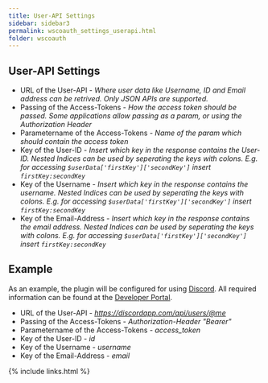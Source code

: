 ```yaml
---
title: User-API Settings
sidebar: sidebar3
permalink: wscoauth_settings_userapi.html
folder: wscoauth
---
```


## User-API Settings

* URL of the User-API - *Where user data like Username, ID and Email address can be retrived. Only JSON APIs are supported.*
* Passing of the Access-Tokens - *How the access token should be passed. Some applications allow passing as a param, or using the Authorization Header*
* Parametername of the Access-Tokens - *Name of the param which should contain the access token*
* Key of the User-ID - *Insert which key in the response contains the User-ID. Nested Indices can be used by seperating the keys with colons. E.g. for accessing `$userData['firstKey']['secondKey']` insert `firstKey:secondKey`*
* Key of the Username - *Insert which key in the response contains the username. Nested Indices can be used by seperating the keys with colons. E.g. for accessing `$userData['firstKey']['secondKey']` insert `firstKey:secondKey`*
* Key of the Email-Address - *Insert which key in the response contains the email address. Nested Indices can be used by seperating the keys with colons. E.g. for accessing `$userData['firstKey']['secondKey']` insert `firstKey:secondKey`*

## Example
As an example, the plugin will be configured for using [Discord](https://discordapp.com). All required information can be found at the [Developer Portal](https://discordapp.com/developers/docs/resources/user#get-current-user).

* URL of the User-API - *https://discordapp.com/api/users/@me*
* Passing of the Access-Tokens - *Authorization-Header "Bearer"*
* Parametername of the Access-Tokens - *access_token*
* Key of the User-ID - *id*
* Key of the Username - *username*
* Key of the Email-Address - *email*

{% include links.html %}
